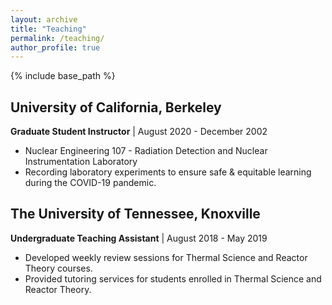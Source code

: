 ```yaml
---
layout: archive
title: "Teaching"
permalink: /teaching/
author_profile: true
---
```

{% include base_path %}
## University of California, Berkeley
**Graduate Student Instructor** | August 2020 - December 2002
* Nuclear Engineering 107 - Radiation Detection and Nuclear Instrumentation Laboratory
* Recording laboratory experiments to ensure safe \& equitable learning during the COVID-19 pandemic.

## The University of Tennessee, Knoxville
**Undergraduate Teaching Assistant** | August 2018 - May 2019
* Developed weekly review sessions for Thermal Science and Reactor Theory courses.
* Provided tutoring services for students enrolled in Thermal Science and Reactor Theory.